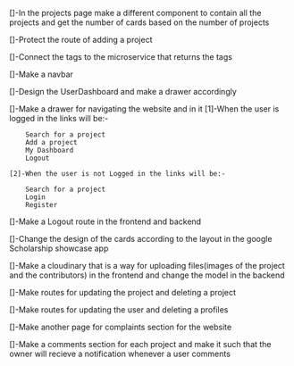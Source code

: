 []-In the projects page make a different component to contain all the projects and get the number of cards based on the number of projects

[]-Protect the route of adding a project

[]-Connect the tags to the microservice that returns the tags

[]-Make a navbar 

[]-Design the UserDashboard and make a drawer accordingly

[]-Make a drawer for navigating the website and in it 
    [1]-When the user is logged in the links will be:- 

        Search for a project
        Add a project
        My Dashboard
        Logout

    [2]-When the user is not Logged in the links will be:- 

        Search for a project
        Login
        Register
        


[]-Make a Logout route in the frontend and backend

[]-Change the design of the cards according to the layout in the google Scholarship showcase app

[]-Make a cloudinary that is a way for uploading files(images of the project and the contributors)  in the frontend and change the model in the backend

[]-Make routes for updating the project and deleting a project

[]-Make routes for updating the user and deleting a profiles

[]-Make another page for complaints section for the website

[]-Make a comments section for each project and make it such that the owner will recieve a notification whenever a user comments



